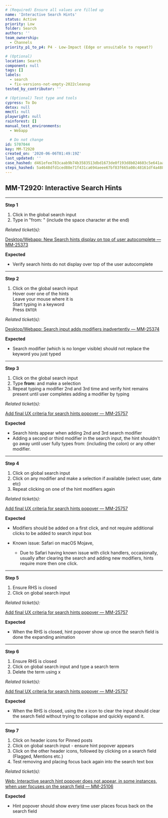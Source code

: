 ```yaml
---
# (Required) Ensure all values are filled up
name: 'Interactive Search Hints'
status: Active
priority: Low
folder: Search
authors: ''
team_ownership:
  - Channels
priority_p1_to_p4: P4 - Low-Impact (Edge or unsuitable to repeat?)

# (Optional)
location: Search
component: null
tags: []
labels:
  - search
  - fix-versions-not-empty-2022cleanup
tested_by_contributor: ''

# (Optional) Test type and tools
cypress: To Do
detox: null
mmctl: null
playwright: null
rainforest: []
manual_test_environments:
  - Webapp

  # Do not change
id: 5707044
key: MM-T2920
created_on: '2020-06-06T01:49:19Z'
last_updated: ''
case_hashed: d461efee783caab9b74b3583513dbd1673de0f193d8b024603c5e641aa765fefe62a35e4864c451a810abc0b18ea5063
steps_hashed: 5a4648dfd1ced88e71f431ca694aeee67bf83f665a08c48161df4a488527b15a01482a147e0e916ed01ebad33aca3f34
---
```


<!-- (Auto-generated) Based on frontmatter's "key" and "name" -->

## MM-T2920: Interactive Search Hints

---

**Step 1**

1. Click in the global search input
2. Type in "from: " (include the space character at the end)

_Related ticket(s):_

[Desktop/Webapp: New Search hints display on top of user autocomplete — MM-25373](https://mattermost.atlassian.net/browse/MM-25373)

**Expected**

- Verify search hints do not display over top of the user autocomplete

---

**Step 2**

1. Click on the global search input\
   Hover over one of the hints\
   Leave your mouse where it is\
   Start typing in a keyword\
   Press `ENTER`

_Related ticket(s):_

[Desktop/Webapp: Search input adds modifiers inadvertently — MM-25374](https://mattermost.atlassian.net/browse/MM-25374)

**Expected**

- Search modifier (which is no longer visible) should not replace the keyword you just typed

---

**Step 3**

1. Click on the global search input
2. Type **from:** and make a selection
3. Repeat typing a modifier 2nd and 3rd time and verify hint remains present until user completes adding a modifier by typing

_Related ticket(s):_

[Add final UX criteria for search hints popover — MM-25757](https://mattermost.atlassian.net/browse/MM-25757)

**Expected**

- Search hints appear when adding 2nd and 3rd search modifier
- Adding a second or third modifier in the search input, the hint shouldn't go away until user fully types from: (including the colon) or any other modifier.

---

**Step 4**

1. Click on global search input
2. Click on any modifier and make a selection if available (select user, date etc)
3. Repeat clicking on one of the hint modifiers again

_Related ticket(s):_

[Add final UX criteria for search hints popover — MM-25757](https://mattermost.atlassian.net/browse/MM-25757)

**Expected**

- Modifiers should be added on a first click, and not require additional clicks to be added to search input box

- Known issue: Safari on macOS Mojave,

  - Due to Safari having known issue with click handlers, occasionally, usually after clearing the search and adding new modifiers, hints require more then one click.

---

**Step 5**

1. Ensure RHS is closed
2. Click on global search input

_Related ticket(s):_

[Add final UX criteria for search hints popover — MM-25757](https://mattermost.atlassian.net/browse/MM-25757)

**Expected**

- When the RHS is closed, hint popover show up once the search field is done the expanding animation

---

**Step 6**

1. Ensure RHS is closed
2. Click on global search input and type a search term
3. Delete the term using x

_Related ticket(s):_

[Add final UX criteria for search hints popover — MM-25757](https://mattermost.atlassian.net/browse/MM-25757)

**Expected**

- When the RHS is closed, using the x icon to clear the input should clear the search field without trying to collapse and quickly expand it.

---

**Step 7**

1. Click on header icons for Pinned posts
2. Click on global search input - ensure hint popover appears
3. Click on the other header icons, followed by clicking on a search field (Flagged, Mentions etc.)
4. Test removing and placing focus back again into the search text box

_Related ticket(s):_

[Web: Interactive search hint popover does not appear, in some instances, when user focuses on the search field — MM-25106](https://mattermost.atlassian.net/browse/MM-25106)

**Expected**

- Hint popover should show every time user places focus back on the search field
